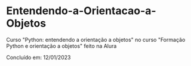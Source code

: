 # Entendendo-a-Orientacao-a-Objetos
 Curso "Python: entendendo a orientação a objetos" no curso 
 "Formação Python e orientação a objetos" feito na Alura

Concluído em: 12/01/2023
